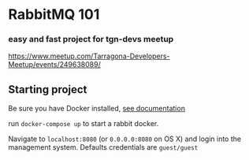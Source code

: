 # RabbitMQ 101
### easy and fast project for tgn-devs meetup
https://www.meetup.com/Tarragona-Developers-Meetup/events/249638089/

## Starting project
Be sure you have Docker installed, [see documentation](https://docs.docker.com/install/)

run `docker-compose up` to start a rabbit docker. 

Navigate to `localhost:8080` (or `0.0.0.0:8080` on OS X) and login into the management system. Defaults credentials are `guest/guest`

